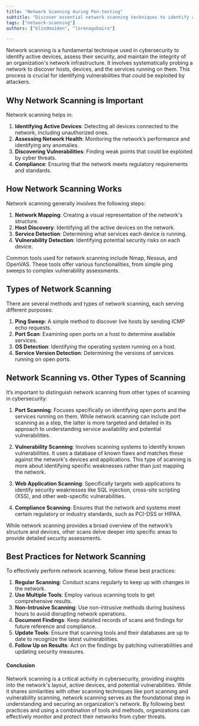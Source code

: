```yaml
---
title: "Network Scanning during Pen-testing"
subtitle: "Discover essential network scanning techniques to identify active devices and vulnerabilities during your pen-testing phases."
tags: ["network-scanning"]
authors: ["blindma1den", "lorenagubaira"]

---
```


Network scanning is a fundamental technique used in cybersecurity to identify active devices, assess their security, and maintain the integrity of an organization's network infrastructure. It involves systematically probing a network to discover hosts, devices, and the services running on them. This process is crucial for identifying vulnerabilities that could be exploited by attackers.

## Why Network Scanning is Important

Network scanning helps in:

1. **Identifying Active Devices**: Detecting all devices connected to the network, including unauthorized ones.
2. **Assessing Network Health**: Monitoring the network’s performance and identifying any anomalies.
3. **Discovering Vulnerabilities**: Finding weak points that could be exploited by cyber threats.
4. **Compliance**: Ensuring that the network meets regulatory requirements and standards.

## How Network Scanning Works

Network scanning generally involves the following steps:

1. **Network Mapping**: Creating a visual representation of the network's structure.
2. **Host Discovery**: Identifying all the active devices on the network.
3. **Service Detection**: Determining what services each device is running.
4. **Vulnerability Detection**: Identifying potential security risks on each device.

Common tools used for network scanning include Nmap, Nessus, and OpenVAS. These tools offer various functionalities, from simple ping sweeps to complex vulnerability assessments.

## Types of Network Scanning

There are several methods and types of network scanning, each serving different purposes:

1. **Ping Sweep**: A simple method to discover live hosts by sending ICMP echo requests.
2. **Port Scan**: Examining open ports on a host to determine available services.
3. **OS Detection**: Identifying the operating system running on a host.
4. **Service Version Detection**: Determining the versions of services running on open ports.

## Network Scanning vs. Other Types of Scanning

It’s important to distinguish network scanning from other types of scanning in cybersecurity:

1. **Port Scanning**: Focuses specifically on identifying open ports and the services running on them. While network scanning can include port scanning as a step, the latter is more targeted and detailed in its approach to understanding service availability and potential vulnerabilities.
   
2. **Vulnerability Scanning**: Involves scanning systems to identify known vulnerabilities. It uses a database of known flaws and matches these against the network's devices and applications. This type of scanning is more about identifying specific weaknesses rather than just mapping the network.

3. **Web Application Scanning**: Specifically targets web applications to identify security weaknesses like SQL injection, cross-site scripting (XSS), and other web-specific vulnerabilities.

4. **Compliance Scanning**: Ensures that the network and systems meet certain regulatory or industry standards, such as PCI-DSS or HIPAA.

While network scanning provides a broad overview of the network’s structure and devices, other scans delve deeper into specific areas to provide detailed security assessments.

## Best Practices for Network Scanning

To effectively perform network scanning, follow these best practices:

1. **Regular Scanning**: Conduct scans regularly to keep up with changes in the network.
2. **Use Multiple Tools**: Employ various scanning tools to get comprehensive results.
3. **Non-Intrusive Scanning**: Use non-intrusive methods during business hours to avoid disrupting network operations.
4. **Document Findings**: Keep detailed records of scans and findings for future reference and compliance.
5. **Update Tools**: Ensure that scanning tools and their databases are up to date to recognize the latest vulnerabilities.
6. **Follow Up on Results**: Act on the findings by patching vulnerabilities and updating security measures.

#### Conclusion

Network scanning is a critical activity in cybersecurity, providing insights into the network's layout, active devices, and potential vulnerabilities. While it shares similarities with other scanning techniques like port scanning and vulnerability scanning, network scanning serves as the foundational step in understanding and securing an organization's network. By following best practices and using a combination of tools and methods, organizations can effectively monitor and protect their networks from cyber threats.
